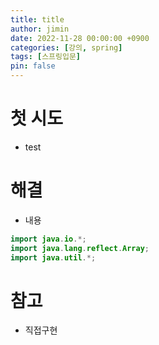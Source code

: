 ```yaml
---
title: title
author: jimin
date: 2022-11-28 00:00:00 +0900
categories: [강의, spring]
tags: [스프링입문]
pin: false
---
```


# 첫 시도

 - test

# 해결

 - 내용

```java
import java.io.*;
import java.lang.reflect.Array;
import java.util.*;
```

# 참고

 - 직접구현